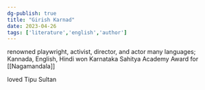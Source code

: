 ```yaml
---
dg-publish: true
title: "Girish Karnad"
date: 2023-04-26
tags: ['literature','english','author']
---
```


renowned playwright, activist, director, and actor
many languages; Kannada, English, Hindi
won Karnataka Sahitya Academy Award for [[Nagamandala]]

loved Tipu Sultan